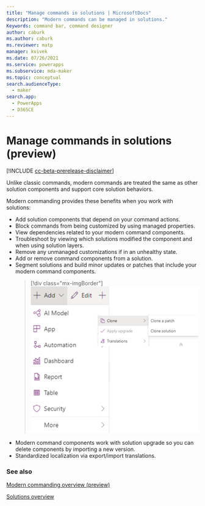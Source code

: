 ```yaml
---
title: "Manage commands in solutions | MicrosoftDocs"
description: "Modern commands can be managed in solutions."
Keywords: command bar, command designer
author: caburk
ms.author: caburk
ms.reviewer: matp
manager: kvivek
ms.date: 07/26/2021
ms.service: powerapps
ms.subservice: mda-maker
ms.topic: conceptual
search.audienceType: 
  - maker
search.app: 
  - PowerApps
  - D365CE
---
```


# Manage commands in solutions (preview)

[!INCLUDE [cc-beta-prerelease-disclaimer](../../includes/cc-beta-prerelease-disclaimer.md)]

Unlike classic commands, modern commands are treated the same as other solution components and support core solution behaviors.

<!-- > [!div class="mx-imgBorder"]
> ![Core solution actions](media/commanddesigner-core-solution-actions.png "Core solution actions")  -->

Modern commanding provides these benefits when you work with solutions:
- Add solution components that depend on your command actions.
- Block commands from being customized by using managed properties.
- View dependencies related to your modern command components.
- Troubleshoot by viewing which solutions modified the component and when using solution layers.
- Remove any unmanaged customizations if in an unhealthy state.
- Add or remove command components from a solution.
- Segment solutions and build minor updates or patches that include your modern command components.
    > [!div class="mx-imgBorder"]
    > ![Clone a patch](media/CommandDesigner-clone-a-patch.png "Clone a patch")
- Modern command components work with solution upgrade so you can delete components by importing a new version.
- Standardized localization via export/import translations.

### See also

[Modern commanding overview (preview)](command-designer-overview.md)

[Solutions overview](../data-platform/solutions-overview.md)

